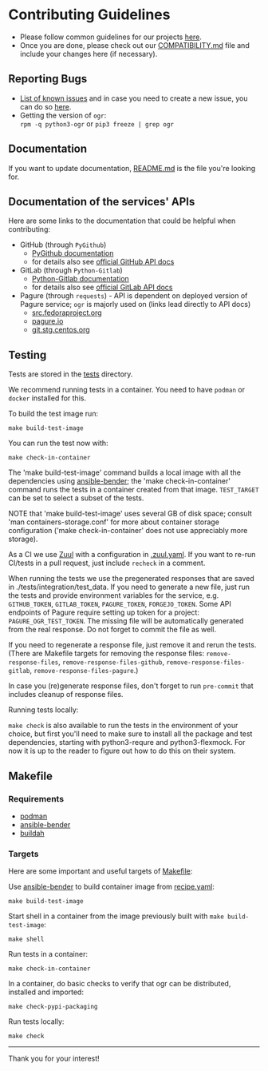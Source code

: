 # Contributing Guidelines

- Please follow common guidelines for our projects [here](https://github.com/packit/contributing).
- Once you are done, please check out our [COMPATIBILITY.md](https://github.com/packit/ogr/blob/main/COMPATIBILITY.md) file and include your changes here (if necessary).

## Reporting Bugs

- [List of known issues](https://github.com/packit/ogr/issues) and in case you need to create a new issue, you can do so [here](https://github.com/packit/ogr/issues/new).
- Getting the version of `ogr`:<br>
  `rpm -q python3-ogr` or `pip3 freeze | grep ogr`

## Documentation

If you want to update documentation, [README.md](README.md) is the file you're looking for.

## Documentation of the services' APIs

Here are some links to the documentation that could be helpful when contributing:

- GitHub (through `PyGithub`)
  - [PyGithub documentation](https://pygithub.readthedocs.io/)
  - for details also see [official GitHub API docs](https://developer.github.com/v3/)
- GitLab (through `Python-Gitlab`)
  - [Python-Gitlab documentation](https://python-gitlab.readthedocs.io/)
  - for details also see [official GitLab API docs](https://docs.gitlab.com/ee/api/)
- Pagure (through `requests`) - API is dependent on deployed version of Pagure service;
  `ogr` is majorly used on (links lead directly to API docs)
  - [src.fedoraproject.org](https://src.fedoraproject.org/api/0/)
  - [pagure.io](https://pagure.io/api/0/)
  - [git.stg.centos.org](https://git.stg.centos.org/api/0/)

## Testing

Tests are stored in the [tests](/tests) directory.

We recommend running tests in a container. You need to have `podman` or
`docker` installed for this.

To build the test image run:

    make build-test-image

You can run the test now with:

    make check-in-container

The 'make build-test-image' command builds a local image with all the dependencies using
[ansible-bender](https://github.com/ansible-community/ansible-bender);
the 'make check-in-container' command runs the tests in a container created
from that image. `TEST_TARGET` can be set to select a subset of the tests.

NOTE that 'make build-test-image' uses several GB of disk space; consult 'man
containers-storage.conf' for more about container storage
configuration ('make check-in-container' does not use appreciably more
storage).

As a CI we use [Zuul](https://softwarefactory-project.io/zuul/t/local/builds?project=packit-service/ogr) with a configuration in [.zuul.yaml](.zuul.yaml).
If you want to re-run CI/tests in a pull request, just include `recheck` in a comment.

When running the tests we use the pregenerated responses that are saved in ./tests/integration/test_data.
If you need to generate a new file, just run the tests and provide environment variables for the service, e.g. `GITHUB_TOKEN`, `GITLAB_TOKEN`, `PAGURE_TOKEN`, `FORGEJO_TOKEN`. Some API endpoints of Pagure require setting up token for a project: `PAGURE_OGR_TEST_TOKEN`.
The missing file will be automatically generated from the real response. Do not forget to commit the file as well.

If you need to regenerate a response file, just remove it and rerun the tests.
(There are Makefile targets for removing the response files: `remove-response-files`, `remove-response-files-github`, `remove-response-files-gitlab`, `remove-response-files-pagure`.)

In case you (re)generate response files, don't forget to run `pre-commit` that includes cleanup of response files.

Running tests locally:

`make check` is also available to run the tests in the environment of your
choice, but first you'll need to make sure to install all the package and test
dependencies, starting with python3-requre and python3-flexmock.
For now it is up to the reader to figure out how to do this on
their system.

## Makefile

### Requirements

- [podman](https://github.com/containers/libpod)
- [ansible-bender](https://pypi.org/project/ansible-bender)
- [buildah](https://github.com/containers/buildah)

### Targets

Here are some important and useful targets of [Makefile](/Makefile):

Use [ansible-bender](https://pypi.org/project/ansible-bender) to build container image from [recipe.yaml](recipe.yaml):

```
make build-test-image
```

Start shell in a container from the image previously built with `make build-test-image`:

```
make shell
```

Run tests in a container:

```
make check-in-container
```

In a container, do basic checks to verify that ogr can be distributed, installed and imported:

```
make check-pypi-packaging
```

Run tests locally:

```
make check
```

---

Thank you for your interest!

